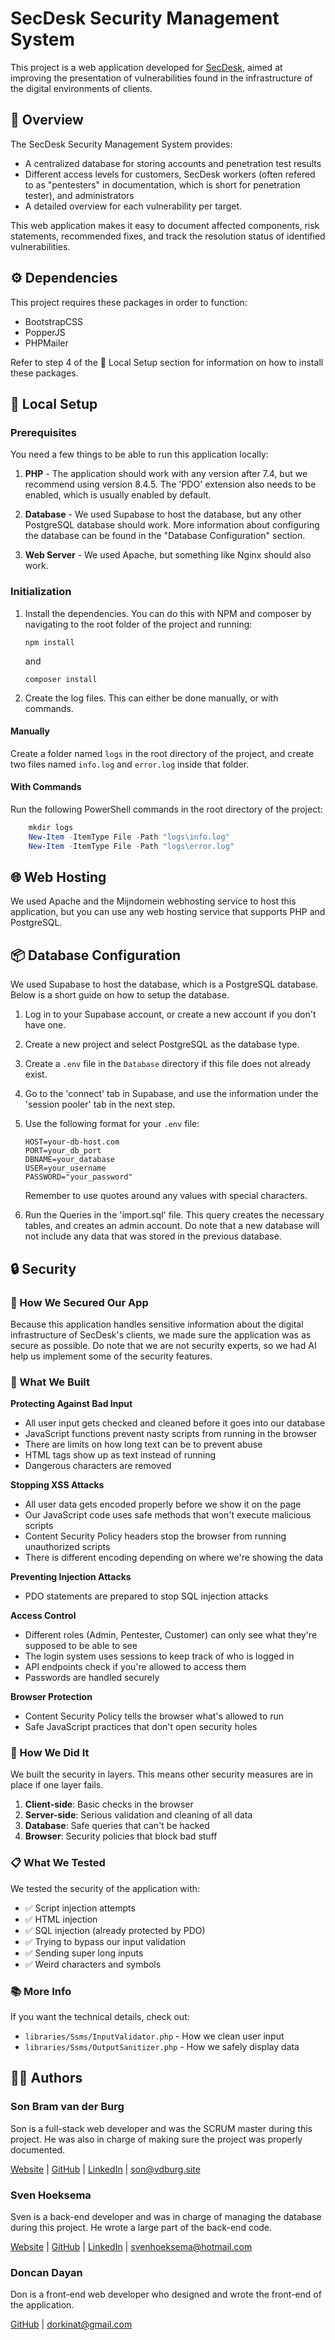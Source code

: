 # SecDesk Security Management System

This project is a web application developed for [SecDesk](https://secdesk.com/), aimed at improving the presentation of vulnerabilities found in the infrastructure of the digital environments of clients.

## 📖 Overview

The SecDesk Security Management System provides:

-   A centralized database for storing accounts and penetration test results
-   Different access levels for customers, SecDesk workers (often refered to as "pentesters" in documentation, which is short for penetration tester), and administrators
-   A detailed overview for each vulnerability per target.

This web application makes it easy to document affected components, risk statements, recommended fixes, and track the resolution status of identified vulnerabilities.

## ⚙️ Dependencies

This project requires these packages in order to function:

-   BootstrapCSS
-   PopperJS
-   PHPMailer

Refer to step 4 of the 🔧 Local Setup section for information on how to install these packages.

## 🔧 Local Setup

### Prerequisites

You need a few things to be able to run this application locally:

1. **PHP** - The application should work with any version after 7.4, but we recommend using version 8.4.5. The 'PDO' extension also needs to be enabled, which is usually enabled by default.

2. **Database** - We used Supabase to host the database, but any other PostgreSQL database should work. More information about configuring the database can be found in the "Database Configuration" section.

3. **Web Server** - We used Apache, but something like Nginx should also work.

### Initialization

1. Install the dependencies. You can do this with NPM and composer by navigating to the root folder of the project and running:

    ```
    npm install
    ```

    and

    ```
    composer install
    ```

2. Create the log files. This can either be done manually, or with commands.

#### Manually

Create a folder named `logs` in the root directory of the project, and create two files named `info.log` and `error.log` inside that folder.

#### With Commands

Run the following PowerShell commands in the root directory of the project:

```powershell
    mkdir logs
    New-Item -ItemType File -Path "logs\info.log"
    New-Item -ItemType File -Path "logs\error.log"
```

## 🌐 Web Hosting

We used Apache and the Mijndomein webhosting service to host this application, but you can use any web hosting service that supports PHP and PostgreSQL.

## 📦 Database Configuration

We used Supabase to host the database, which is a PostgreSQL database. Below is a short guide on how to setup the database.

1. Log in to your Supabase account, or create a new account if you don't have one.

2. Create a new project and select PostgreSQL as the database type.

3. Create a `.env` file in the `Database` directory if this file does not already exist.

4. Go to the 'connect' tab in Supabase, and use the information under the 'session pooler' tab in the next step.

5. Use the following format for your `.env` file:

    ```
    HOST=your-db-host.com
    PORT=your_db_port
    DBNAME=your_database
    USER=your_username
    PASSWORD="your_password"
    ```

    Remember to use quotes around any values with special characters.

6. Run the Queries in the 'import.sql' file. This query creates the necessary tables, and creates an admin account. Do note that a new database will not include any data that was stored in the previous database.

## 🔒 Security

### 🤔 How We Secured Our App

Because this application handles sensitive information about the digital infrastructure of SecDesk's clients, we made sure the application was as secure as possible. Do note that we are not security experts, so we had AI help us implement some of the security features.

### 📄 What We Built

**Protecting Against Bad Input**

-   All user input gets checked and cleaned before it goes into our database
-   JavaScript functions prevent nasty scripts from running in the browser
-   There are limits on how long text can be to prevent abuse
-   HTML tags show up as text instead of running
-   Dangerous characters are removed

**Stopping XSS Attacks**

-   All user data gets encoded properly before we show it on the page
-   Our JavaScript code uses safe methods that won't execute malicious scripts
-   Content Security Policy headers stop the browser from running unauthorized scripts
-   There is different encoding depending on where we're showing the data

**Preventing Injection Attacks**

-   PDO statements are prepared to stop SQL injection attacks

**Access Control**

-   Different roles (Admin, Pentester, Customer) can only see what they're supposed to be able to see
-   The login system uses sessions to keep track of who is logged in
-   API endpoints check if you're allowed to access them
-   Passwords are handled securely

**Browser Protection**

-   Content Security Policy tells the browser what's allowed to run
-   Safe JavaScript practices that don't open security holes

### 🔧 How We Did It

We built the security in layers. This means other security measures are in place if one layer fails.

1. **Client-side**: Basic checks in the browser
2. **Server-side**: Serious validation and cleaning of all data
3. **Database**: Safe queries that can't be hacked
4. **Browser**: Security policies that block bad stuff

### 📋 What We Tested

We tested the security of the application with:

-   ✅ Script injection attempts
-   ✅ HTML injection
-   ✅ SQL injection (already protected by PDO)
-   ✅ Trying to bypass our input validation
-   ✅ Sending super long inputs
-   ✅ Weird characters and symbols

### 📚 More Info

If you want the technical details, check out:

-   `libraries/Ssms/InputValidator.php` - How we clean user input
-   `libraries/Ssms/OutputSanitizer.php` - How we safely display data

## 🧑‍💻 Authors

### Son Bram van der Burg

Son is a full-stack web developer and was the SCRUM master during this project. He was also in charge of making sure the project was properly documented.

[Website](https://vdburg.site/) | [GitHub](https://github.com/Penguin-09) | [LinkedIn](https://www.linkedin.com/in/son-bram/) | son@vdburg.site

### Sven Hoeksema

Sven is a back-end developer and was in charge of managing the database during this project. He wrote a large part of the back-end code.

[Website](https://snevver.nl/) | [GitHub](https://github.com/Snevver) | [LinkedIn](https://www.linkedin.com/in/sven-hoeksema/) | svenhoeksema@hotmail.com

### Doncan Dayan

Don is a front-end web developer who designed and wrote the front-end of the application.

[GitHub](https://github.com/donbithub) | dorkinat@gmail.com
